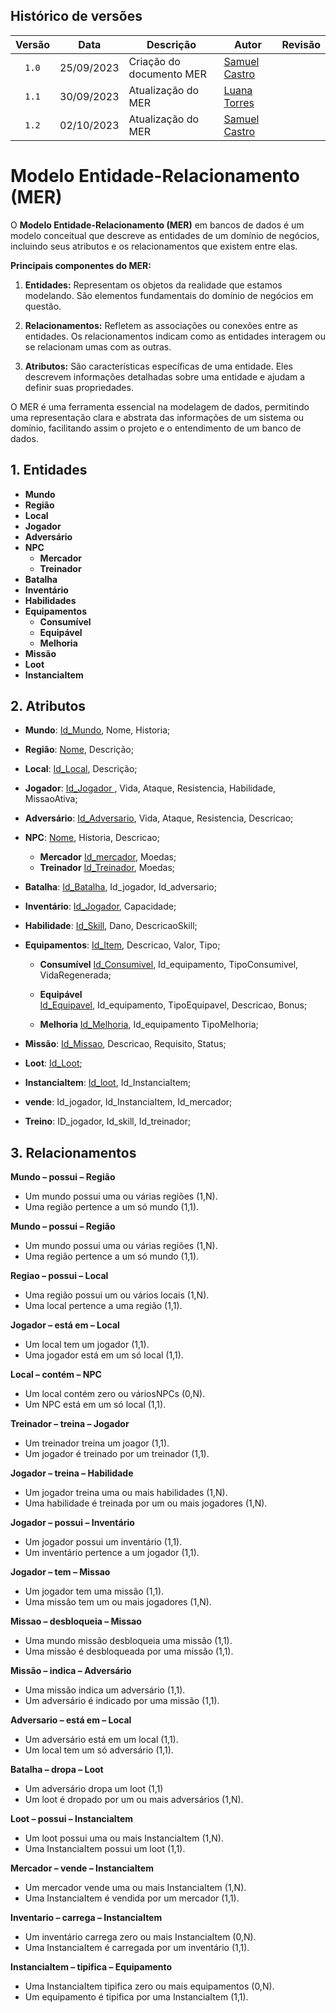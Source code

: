 ## Histórico de versões

| Versão |    Data    | Descrição                | Autor                                              | Revisão |
| :----: | :--------: | ------------------------ | -------------------------------------------------- | ------- |
| `1.0`  | 25/09/2023 | Criação do documento MER | [Samuel Castro](https://github.com/SamuelCastro7)  |         |
| `1.1`  | 30/09/2023 |    Atualização do MER    | [Luana Torres](https://github.com/luanatorress)    |         |
| `1.2`  | 02/10/2023 |    Atualização do MER    | [Samuel Castro](https://github.com/SamuelCastro7)    |         |



# Modelo Entidade-Relacionamento (MER)

O **Modelo Entidade-Relacionamento (MER)** em bancos de dados é um modelo conceitual que descreve as entidades de um domínio de negócios, incluindo seus atributos e os relacionamentos que existem entre elas.

**Principais componentes do MER:**

1. **Entidades:** Representam os objetos da realidade que estamos modelando. São elementos fundamentais do domínio de negócios em questão.

2. **Relacionamentos:** Refletem as associações ou conexões entre as entidades. Os relacionamentos indicam como as entidades interagem ou se relacionam umas com as outras.

3. **Atributos:** São características específicas de uma entidade. Eles descrevem informações detalhadas sobre uma entidade e ajudam a definir suas propriedades.

O MER é uma ferramenta essencial na modelagem de dados, permitindo uma representação clara e abstrata das informações de um sistema ou domínio, facilitando assim o projeto e o entendimento de um banco de dados.

## 1. Entidades

- **Mundo**
- **Região**
- **Local**
- **Jogador**
- **Adversário**
- **NPC**
  - **Mercador**
  - **Treinador**  
- **Batalha**
- **Inventário**
- **Habilidades**
- **Equipamentos**
  - **Consumível**
  - **Equipável**  
  - **Melhoria**
- **Missão**
- **Loot**
- **InstanciaItem**

## 2. Atributos

- **Mundo**: <ins>Id_Mundo</ins>,  Nome, Historia;
- **Região**: <ins>Nome</ins>, Descrição;
- **Local**: <ins>Id_Local</ins>, Descrição;
- **Jogador**:  <ins> Id_Jogador </ins>, Vida, Ataque, Resistencia, Habilidade, MissaoAtiva;
- **Adversário**:  <ins>Id_Adversario</ins>, Vida, Ataque, Resistencia, Descricao;
- **NPC**: <ins>Nome</ins>, Historia, Descricao;
    - **Mercador**
    <ins>Id_mercador</ins>, Moedas;
    - **Treinador**
    <ins>Id_Treinador</ins>, Moedas;
- **Batalha**: <ins>Id_Batalha</ins>, Id_jogador, Id_adversario;
- **Inventário**: <ins>Id_Jogador</ins>, Capacidade;
- **Habilidade**: <ins>Id_Skill</ins>, Dano, DescricaoSkill;
- **Equipamentos**: <ins>Id_Item</ins>, Descricao, Valor, Tipo;
  - **Consumível**
  <ins>Id_Consumivel</ins>, Id_equipamento, TipoConsumivel, VidaRegenerada;
  - **Equipável**  
 <ins>Id_Equipavel</ins>, Id_equipamento, TipoEquipavel, Descricao, Bonus;
  
  - **Melhoria**
  <ins>Id_Melhoria</ins>, Id_equipamento TipoMelhoria;

- **Missão**: <ins>Id_Missao</ins>, Descricao, Requisito, Status;
- **Loot**: <ins>Id_Loot</ins>;
- **InstanciaItem**: <ins>Id_loot</ins>, Id_InstanciaItem;
- **vende**: Id_jogador, Id_InstanciaItem, Id_mercador;
- **Treino**: ID_jogador, Id_skill, Id_treinador;






## 3. Relacionamentos

**Mundo – possui – Região**

- Um mundo possui uma ou várias regiões (1,N).
- Uma região pertence a um só mundo (1,1).

**Mundo – possui – Região**

- Um mundo possui uma ou várias regiões (1,N).
- Uma região pertence a um só mundo (1,1).

**Regiao – possui – Local**

- Uma região possui um ou vários locais (1,N).
- Uma local pertence a uma região (1,1).

**Jogador – está em – Local**

- Um local tem um jogador (1,1).
- Uma jogador está em um só local (1,1).

**Local – contém – NPC**

- Um local contém zero ou váriosNPCs (0,N).
- Um NPC está em um só local (1,1).

**Treinador – treina – Jogador**

- Um treinador treina um joagor (1,1).
- Um jogador é treinado por um treinador (1,1).

**Jogador – treina – Habilidade**

- Um jogador treina uma ou mais habilidades (1,N).
- Uma habilidade é treinada por um ou mais jogadores (1,N).

**Jogador – possui – Inventário**

- Um jogador possui um inventário (1,1).
- Um inventário pertence a um jogador (1,1).


**Jogador – tem – Missao**

- Um jogador tem uma missão (1,1).
- Uma missão tem um ou mais jogadores (1,N).

**Missao – desbloqueia – Missao**

- Uma mundo missão desbloqueia uma missão (1,1).
- Uma missão é desbloqueada por uma missão (1,1).

**Missão – indica – Adversário**

- Uma missão indica um adversário (1,1).
- Um adversário é indicado por uma missão (1,1).

**Adversario – está em – Local**

- Um adversário está em um local (1,1).
- Um local tem um só adversário (1,1).

**Batalha – dropa – Loot**

- Um adversário dropa um loot (1,1)
- Um loot é dropado por um ou mais adversários (1,N).

**Loot – possui – InstanciaItem**

- Um loot possui uma ou mais InstanciaItem (1,N).
- Uma InstanciaItem possui um loot (1,1).

**Mercador – vende – InstanciaItem**

- Um mercador vende uma ou mais InstanciaItem (1,N).
- Uma InstanciaItem é vendida por um mercador (1,1).

**Inventario – carrega – InstanciaItem**

- Um inventário carrega zero ou mais InstanciaItem (0,N).
- Uma InstanciaItem é carregada por um inventário (1,1).

**InstanciaItem – tipifica – Equipamento**

- Uma InstanciaItem tipifica zero ou mais equipamentos (0,N).
- Um equipamento é tipifica por uma InstanciaItem (1,1).